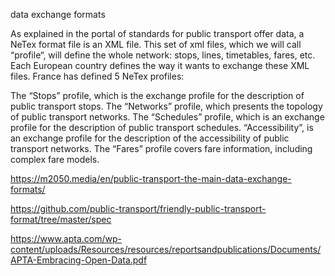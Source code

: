 data exchange formats

As explained in the portal of standards for public transport offer data, a NeTex format file is an XML file. This set of xml files, which we will call “profile“, will define the whole network: stops, lines, timetables, fares, etc. Each European country defines the way it wants to exchange these XML files. France has defined 5 NeTex profiles:

The “Stops” profile, which is the exchange profile for the description of public transport stops.
The “Networks” profile, which presents the topology of public transport networks.
The “Schedules” profile, which is an exchange profile for the description of public transport schedules.
“Accessibility”, is an exchange profile for the description of the accessibility of public transport networks.
The “Fares” profile covers fare information, including complex fare models.


https://m2050.media/en/public-transport-the-main-data-exchange-formats/


https://github.com/public-transport/friendly-public-transport-format/tree/master/spec

https://www.apta.com/wp-content/uploads/Resources/resources/reportsandpublications/Documents/APTA-Embracing-Open-Data.pdf

